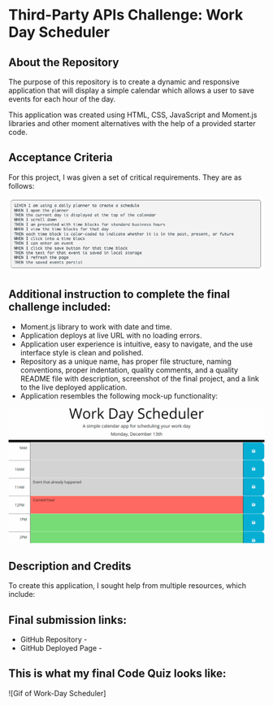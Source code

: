 # Third-Party APIs Challenge: Work Day Scheduler

## About the Repository
The purpose of this repository is to create a dynamic and responsive application that will display a simple calendar which allows a user to save events for each hour of the day.

This application was created using HTML, CSS, JavaScript and Moment.js libraries and other moment alternatives with the help of a provided starter code. 

## Acceptance Criteria
For this project, I was given a set of critical requirements. They are as follows:

![Screenshot of acceptance criteria](./assets/images/ac%20screenshot.png)

## Additional instruction to complete the final challenge included:
* Moment.js library to work with date and time.
* Application deploys at live URL with no loading errors. 
* Application user experience is intuitive, easy to navigate, and the use interface style is clean and polished.
* Repository as a unique name, has proper file structure, naming conventions, proper indentation, quality comments, and a quality README file with description, screenshot of the final project, and a link to the live deployed application.
* Application resembles the following mock-up functionality: 

![gif of mock-up](./assets/images/05-third-party-apis-homework-demo.gif)

## Description and Credits 

To create this application, I sought help from multiple resources, which include:


## Final submission links:

* GitHub Repository - 
* GitHub Deployed Page - 


## This is what my final Code Quiz looks like:
![Gif of Work-Day Scheduler]

